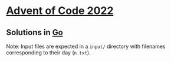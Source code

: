 # [Advent of Code 2022](https://adventofcode.com/2022/about)

## Solutions in [Go](https://go.dev/)

Note: Input files are expected in a `input/` directory with filenames corresponding to their day (`n.txt`).